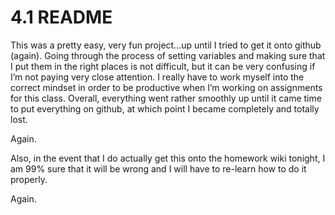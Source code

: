 # 4.1 README

This was a pretty easy, very fun project…up until I tried to get it onto github (again).  Going through the process of setting variables and making sure that I put them in the right places is not difficult, but it can be very confusing if I’m not paying very close attention.  I really have to work myself into the correct mindset in order to be productive when I’m working on assignments for this class.  Overall, everything went rather smoothly up until it came time to put everything on github, at which point I became
completely
and totally
lost.

Again.

Also, in the event that I do actually get this onto the homework wiki tonight, I am 99% sure that it will be wrong and I will have to re-learn how to do it properly.

Again.
